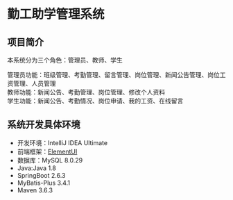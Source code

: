 # 勤工助学管理系统
## 项目简介
本系统分为三个角色：管理员、教师、学生

管理员功能：班级管理、考勤管理、留言管理、岗位管理、新闻公告管理、岗位工资管理、人员管理<br/>
教师功能：新闻公告、考勤管理、岗位管理、修改个人资料<br/>
学生功能：新闻公告、考勤情况、岗位申请、我的工资、在线留言<br/>

## 系统开发具体环境
- 开发环境：IntelliJ IDEA Ultimate
- 前端框架：[ElementUI](https://element.eleme.io/#/zh-CN)
- 数据库：MySQL 8.0.29
- Java:Java 1.8
- SpringBoot 2.6.3
- MyBatis-Plus 3.4.1
- Maven 3.6.3
